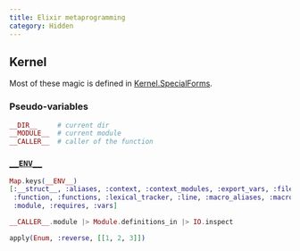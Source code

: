 ```yaml
---
title: Elixir metaprogramming
category: Hidden
---
```


## Kernel

Most of these magic is defined in [Kernel.SpecialForms](http://devdocs.io/elixir/elixir/kernel.specialforms).

### Pseudo-variables

```elixir
__DIR__     # current dir
__MODULE__  # current module
__CALLER__  # caller of the function
```

### [`__ENV__`](http://devdocs.io/elixir/elixir/kernel.specialforms#__ENV__/0)

```elixir
Map.keys(__ENV__)
[:__struct__, :aliases, :context, :context_modules, :export_vars, :file,
 :function, :functions, :lexical_tracker, :line, :macro_aliases, :macros,
 :module, :requires, :vars]
```

```elixir
__CALLER__.module |> Module.definitions_in |> IO.inspect
```

```elixir
apply(Enum, :reverse, [[1, 2, 3]])
```
